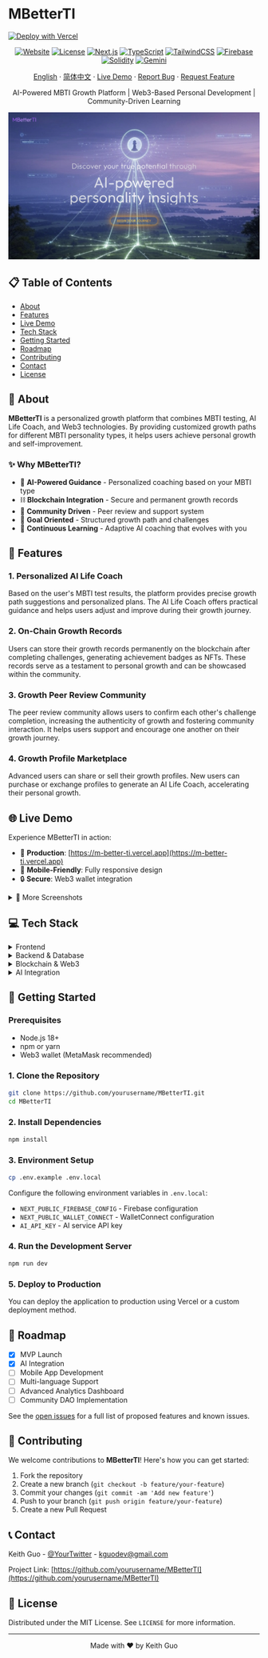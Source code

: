 # MBetterTI

[![Deploy with Vercel](https://vercel.com/button)](https://vercel.com/new/clone?repository-url=https://github.com/apkaisaw/MBetterTI)

<div align="center">

[![Website](https://img.shields.io/website?url=https://m-better-ti.vercel.app)](https://m-better-ti.vercel.app)
[![License](https://img.shields.io/badge/License-MIT-green.svg)](LICENSE)
[![Next.js](https://img.shields.io/badge/Next.js-14-black)](https://nextjs.org/)
[![TypeScript](https://img.shields.io/badge/TypeScript-5.0-blue)](https://www.typescriptlang.org/)
[![TailwindCSS](https://img.shields.io/badge/TailwindCSS-3.0-38B2AC)](https://tailwindcss.com/)
[![Firebase](https://img.shields.io/badge/Firebase-Active-FFCA28)](https://firebase.google.com/)
[![Solidity](https://img.shields.io/badge/Solidity-0.8.x-363636)](https://soliditylang.org/)
[![Gemini](https://img.shields.io/badge/Gemini%20API-Enabled-4285F4)](https://deepmind.google/technologies/gemini/)

[English](README.md) · [简体中文](README.zh-CN.md) · [Live Demo](https://m-better-ti.vercel.app) · [Report Bug](https://github.com/yourusername/MBetterTI/issues) · [Request Feature](https://github.com/yourusername/MBetterTI/issues)

AI-Powered MBTI Growth Platform | Web3-Based Personal Development | Community-Driven Learning

<img src="public/images/demo0.png" alt="MBetterTI Demo" width="600">

</div>

## 📋 Table of Contents

- [About](#about)
- [Features](#features)
- [Live Demo](#live-demo)
- [Tech Stack](#tech-stack)
- [Getting Started](#getting-started)
- [Roadmap](#roadmap)
- [Contributing](#contributing)
- [Contact](#contact)
- [License](#license)

## 🎯 About <a name="about"></a>

**MBetterTI** is a personalized growth platform that combines MBTI testing, AI Life Coach, and Web3 technologies. By providing customized growth paths for different MBTI personality types, it helps users achieve personal growth and self-improvement.

### ✨ Why MBetterTI?

- 🤖 **AI-Powered Guidance** - Personalized coaching based on your MBTI type
- ⛓️ **Blockchain Integration** - Secure and permanent growth records
- 🤝 **Community Driven** - Peer review and support system
- 🎯 **Goal Oriented** - Structured growth path and challenges
- 🔄 **Continuous Learning** - Adaptive AI coaching that evolves with you

## 🚀 Features <a name="features"></a>

### 1. **Personalized AI Life Coach**
Based on the user's MBTI test results, the platform provides precise growth path suggestions and personalized plans. The AI Life Coach offers practical guidance and helps users adjust and improve during their growth journey.

### 2. **On-Chain Growth Records**
Users can store their growth records permanently on the blockchain after completing challenges, generating achievement badges as NFTs. These records serve as a testament to personal growth and can be showcased within the community.

### 3. **Growth Peer Review Community**
The peer review community allows users to confirm each other's challenge completion, increasing the authenticity of growth and fostering community interaction. It helps users support and encourage one another on their growth journey.

### 4. **Growth Profile Marketplace**
Advanced users can share or sell their growth profiles. New users can purchase or exchange profiles to generate an AI Life Coach, accelerating their personal growth.

## 🌐 Live Demo <a name="live-demo"></a>

Experience MBetterTI in action:

- 🔗 **Production**: [https://m-better-ti.vercel.app](https://m-better-ti.vercel.app)
- 📱 **Mobile-Friendly**: Fully responsive design
- 🔒 **Secure**: Web3 wallet integration

<details>
<summary>📸 More Screenshots</summary>
<br>

![MBetterTI Demo1](public/images/demo1.png)
![MBetterTI Demo2](public/images/demo2.png)
![MBetterTI Demo3](public/images/demo3.png)

</details>

## 💻 Tech Stack <a name="tech-stack"></a>

<details>
<summary>Frontend</summary>

- Next.js 14 - React Framework
- TailwindCSS - Styling
- TypeScript - Type Safety
</details>

<details>
<summary>Backend & Database</summary>

- Firebase - Backend Services
</details>

<details>
<summary>Blockchain & Web3</summary>

- Solidity - Smart Contracts
- Thirdweb - Web3 Development
- Pinata - IPFS Storage
</details>

<details>
<summary>AI Integration</summary>

- Gemini API - Language Model
- Dify - AI Framework
</details>

## 🚀 Getting Started <a name="getting-started"></a>

### Prerequisites

- Node.js 18+
- npm or yarn
- Web3 wallet (MetaMask recommended)

### 1. Clone the Repository
```bash
git clone https://github.com/yourusername/MBetterTI.git
cd MBetterTI
```

### 2. Install Dependencies
```bash
npm install
```

### 3. Environment Setup
```bash
cp .env.example .env.local
```

Configure the following environment variables in `.env.local`:
- `NEXT_PUBLIC_FIREBASE_CONFIG` - Firebase configuration
- `NEXT_PUBLIC_WALLET_CONNECT` - WalletConnect configuration
- `AI_API_KEY` - AI service API key

### 4. Run the Development Server
```bash
npm run dev
```

### 5. Deploy to Production
You can deploy the application to production using Vercel or a custom deployment method.

## 📑 Roadmap <a name="roadmap"></a>

- [x] MVP Launch
- [x] AI Integration
- [ ] Mobile App Development
- [ ] Multi-language Support
- [ ] Advanced Analytics Dashboard
- [ ] Community DAO Implementation

See the [open issues](https://github.com/yourusername/MBetterTI/issues) for a full list of proposed features and known issues.

## 🤝 Contributing <a name="contributing"></a>

We welcome contributions to **MBetterTI**! Here's how you can get started:

1. Fork the repository
2. Create a new branch (`git checkout -b feature/your-feature`)
3. Commit your changes (`git commit -am 'Add new feature'`)
4. Push to your branch (`git push origin feature/your-feature`)
5. Create a new Pull Request

## 📞 Contact <a name="contact"></a>

Keith Guo - [@YourTwitter](https://twitter.com/yourtwitter) - kguodev@gmail.com

Project Link: [https://github.com/yourusername/MBetterTI](https://github.com/yourusername/MBetterTI)

## 📄 License <a name="license"></a>

Distributed under the MIT License. See `LICENSE` for more information.

---

<div align="center">
Made with ❤️ by Keith Guo
</div>

